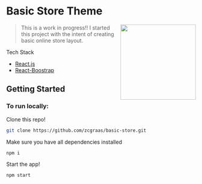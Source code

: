 # Basic Store Theme

<img src="https://cms-assets.tutsplus.com/cdn-cgi/image/width=850/uploads/users/1809/posts/34783/image/digital-fashion-shopping-experience-setyono-dwi-utomo.png" height="200" align="right">

> This is a work in progress!! I started this project with the intent of creating basic online store layout. 
>

<!-- [START usecases] -->

Tech Stack

- [React.js](https://reactjs.org/)
- [React-Boostrap](https://react-bootstrap.github.io/)

<!-- [END usecases] -->


<!-- [START getstarted] -->

## Getting Started

### To run locally: 
Clone this repo!

```bash
git clone https://github.com/zcgraas/basic-store.git
```

Make sure you have all dependencies installed
```bash
npm i
```

Start the app!
```bash
npm start
```
